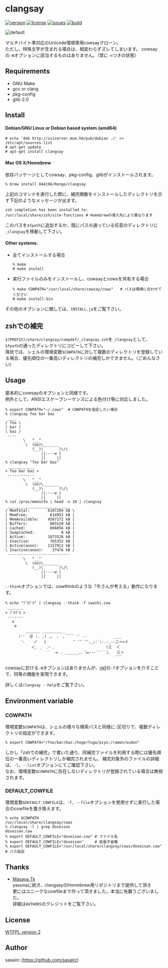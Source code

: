 clangsay
=======

[![version](http://img.shields.io/github/tag/sasairc/clangsay.svg?style=flat&label=version)](https://github.com/sasairc/clangsay/releases)
[![license](https://img.shields.io/badge/License-WTFPL2-blue.svg?style=flat)](http://www.wtfpl.net/txt/copying/)
[![issues](http://img.shields.io/github/issues/sasairc/clangsay.svg?style=flat)](https://github.com/sasairc/clangsay/issues)
[![build](https://img.shields.io/travis/sasairc/clangsay.svg?style=flat)](https://travis-ci.org/sasairc/clangsay)

![default](http://36.media.tumblr.com/5adcfbb3b5bfeaf27c6c3c858b1f7ddb/tumblr_ntae8cQ7wE1u2jamko1_1280.png)

マルチバイト準対応のUnicode環境専用cowsayクローン。  
ただし、特殊文字が含まれる場合は、相変わらずズレてしまいます。	
cowsayの`-W`オプションに該当するものはありません。（常に`-n`つきの状態）	


## Requirements

* GNU Make
* gcc or clang
* pkg-config
* glib-2.0	


## Install

#### Debian/GNU Linux or Debian based system.(amd64)

```shellsession
# echo 'deb http://ssiserver.moe.hm/pub/debian ./' >> /etc/apt/sources.list	
# apt-get update	
# apt-get install clangsay
```

#### Mac OS X/Homebrew

依存パッケージとしてcowsay、pkg-config、glibがインストールされます。	

```shellsession
% brew install 844196/Renge/clangsay
```

上記のコマンドを実行した際に、補完関数をインストールしたディレクトリを示す下記のようなメッセージが出ます。

```shellsession
zsh completion has been installed to:
/usr/local/share/zsh/site-functions	# Homebrewの導入先により異なります
```

このパスを`$fpath`に追加するか、既にパスの通っている任意のディレクトリに`_clangsay`を移動して下さい。

#### Other systems.

* 全てインストールする場合	
	```shellsession
	% make
	# make install
	```

* 実行ファイルのみをインストールし、cowsayとcowsを共有する場合	
	```shellsession
	% make COWPATH="/usr/local/share/cowsay/cows"	# パスは環境に合わせてください
	# make install-bin
	```

その他のオプションに関しては、`INSTALL.ja`をご覧下さい。


## zshでの補完

`$(PREFIX)/share/clangsay/compdef/_clangsay.zsh`を`_clangsay`として、`$fpath`の通ったディレクトリにコピーして下さい。	
現状では、シェルの環境変数`$COWPATH`に対して複数のディレクトリを登録している場合、優先順位の一番高いディレクトリの補完しかできません。（ごめんなさい）


## Usage

基本的にcowsayのオプションと同様です。		
例外として、ANSIエスケープシーケンスによる色付け等に対応しました。

```shellsession
% export COWPATH="~/.cows"	# COWPATHを指定したい場合
% clangsay foo bar baz
 ____
/ foo \
| bar |
\ baz /
 ----
        \   ^__^
         \  (oo)\_______
            (__)\       )\/\
                ||----w |
                ||     ||
% clangsay "foo bar baz"
 ____________
< foo bar baz >
 ------------
        \   ^__^
         \  (oo)\_______
            (__)\       )\/\
                ||----w |
                ||     ||
% cat /proc/meminfo | head -n 10 | clangsay
 ____________________________
/ MemTotal:        6107204 kB \
| MemFree:          614952 kB |
| MemAvailable:    4587172 kB |
| Buffers:          865520 kB |
| Cached:           666056 kB |
| SwapCached:            0 kB |
| Active:          1873528 kB |
| Inactive:         765352 kB |
| Active(anon):    1157912 kB |
\ Inactive(anon):    37476 kB /
 ----------------------------
        \   ^__^
         \  (oo)\_______
            (__)\       )\/\
                ||----w |
                ||     ||
```

`--think`オプションでは、cowthinkのような「牛さんが考える」動作になります。

```shellsession
% echo "ﾌﾟｶﾌﾟｶ" | clangsay --think -f iwashi.cow
 _______
< ﾌﾟｶﾌﾟｶ >
 -------
   o
    o
         ＿＿＿＿ ＿＿＿＿＿__
      ｨ''  ＠ :. ,! ，， ， ，￣￣ ¨` ‐-            ＿＿
       ＼    ノ   i            ’ ’’ ’’､_;:`:‐.-_-‐ニ＝=彳
         ｀ ＜. _  .ｰ ､                       !三  ＜
                 ｀¨  ‐= . ＿＿＿_.. ﾆ=-‐‐`'´｀ﾐ､   三＞
                                                 ￣￣
```

cowsayに於ける`-W`オプションはありませんが、[nkf](http://osdn.jp/projects/nkf/)の`-f`オプションを介すことで、同等の機能を実現できます。  

詳しくは`clangsay --help`をご覧下さい。


## Environment variable

### COWPATH

環境変数`$COWPATH`は、シェルの様々な検索パスと同様に`:`区切りで、複数ディレクトリの指定ができます。	

```shellsession
% export COWPATH="/foo/bar/baz:/hoge/fuga/piyo:/ramen/oudon"
```

しかし「zshでの補完」で書いた通り、同補完ファイルを利用する際には優先順位の一番高いディレクトリしか補完されません。	
補完対象外のファイルの詳細は、`-l, --list`オプションにてご確認下さい。	
なお、環境変数`$COWPATH`に存在しないディレクトリが登録されている場合は無視されます。

### DEFAULT_COWFILE

環境変数`$DEFAULT_COWFILE`は、`-f, --file`オプションを使用せずに実行した場合のcowfileを置き換えます。

```shellsession
% echo $COWPATH
/usr/local/share/clangsay/cows
% clangsay -l | grep doseisan
doseisan.cow
% export DEFAULT_COWFILE="doseisan.cow"	# ファイル名
% export DEFAULT_COWFILE="doseisan"		# 拡張子省略
% export DEFAULT_COWFILE="/usr/local/share/clangsay/cows/doseisan.cow"	# パス指定
```


## Thanks

* [Masaya Tk](https://github.com/844196)	
	yasunaに続き、clangsayのHomebrew用リポジトリまで提供して頂き  
	更にはユニークなcowfileまで作って頂きました。本当に有難うございました。  
	詳細は`AUTHORS`のクレジットをご覧下さい。


## License

[WTFPL version 2](http://www.wtfpl.net/txt/copying/)


## Author

sasairc (https://github.com/sasairc)
